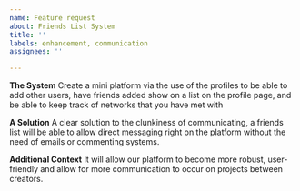 ```yaml
---
name: Feature request
about: Friends List System
title: ''
labels: enhancement, communication
assignees: ''

---
```


**The System**
Create a mini platform via the use of the profiles to be able to add other users, have friends added show on a list on the profile page, and be able to keep track of networks that you have met with

**A Solution**
A clear solution to the clunkiness of communicating, a friends list will be able to allow direct messaging right on the platform without the need of emails or commenting systems.


**Additional Context**
It will allow our platform to become more robust, user-friendly and allow for more communication to occur on projects between creators.
